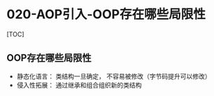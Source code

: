 # 020-AOP引入-OOP存在哪些局限性

[TOC]

## OOP存在哪些局限性

- 静态化语言： 类结构一旦确定， 不容易被修改（字节码提升可以修改）
- 侵入性拓展： 通过继承和组合组织新的类结构